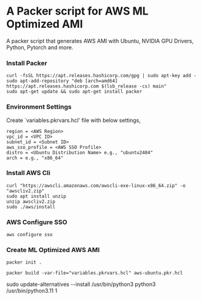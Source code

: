 # A Packer script for AWS ML Optimized AMI

A packer script that generates AWS AMI with Ubuntu, NVIDIA GPU Drivers, Python, Pytorch and more.

### Install Packer

```
curl -fsSL https://apt.releases.hashicorp.com/gpg | sudo apt-key add -
sudo apt-add-repository "deb [arch=amd64] https://apt.releases.hashicorp.com $(lsb_release -cs) main"
sudo apt-get update && sudo apt-get install packer
```

### Environment Settings
Create `variables.pkrvars.hcl' file with below settings,
```
region = <AWS Region>
vpc_id = <VPC ID>
subnet_id = <Subnet ID>
aws_sso_profile = <AWS SSO Profile>
distro = <Ubuntu Distribution Name> e.g., "ubuntu2404"
arch = e.g., "x86_64"
```

### Install AWS Cli

```
curl "https://awscli.amazonaws.com/awscli-exe-linux-x86_64.zip" -o "awscliv2.zip"
sudo apt install unzip
unzip awscliv2.zip
sudo ./aws/install
```

### AWS Configure SSO

```
aws configure sso
```


### Create ML Optimized AWS AMI

```
packer init .
```

```
packer build -var-file="variables.pkrvars.hcl" aws-ubuntu.pkr.hcl
```

sudo update-alternatives --install /usr/bin/python3 python3 /usr/bin/python3.11 1